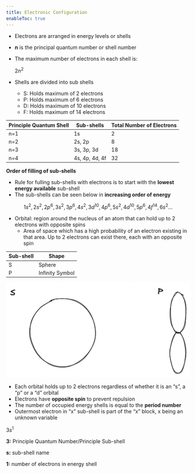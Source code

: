 ```yaml
---
title: Electronic Configuration
enableToc: true
---
```


-   Electrons are arranged in energy levels or shells
    
-   **n** is the principal quantum number or shell number
    
-   The maximum number of electrons in each shell is:
    
    $2n^2$
    
-   Shells are divided into sub shells
    
    -   S: Holds maximum of 2 electrons
    -   P: Holds maximum of 6 electrons
    -   D: Holds maximum of 10 electrons
    -   F: Holds maximum of 14 electrons

| **Principle Quantum Shell** | **Sub-shells** | Total Number of Electrons |
| --------------------------- | -------------- | ------------------------- |
| n=1                         | 1s             | 2                         |
| n=2                         | 2s, 2p         | 8                         |
| n=3                         | 3s, 3p, 3d     | 18                        |
| n=4                         | 4s, 4p, 4d, 4f | 32                          |

********************Order of filling of sub-shells********************

-   Rule for fulling sub-shells with electrons is to start with the **lowest energy available** sub-shell
-   The sub-shells can be seen below in ****************************************************increasing order of energy****************************************************

$$ 1s^2,2s^2,2p^6,3s^2,3p^6,4s^2,3d^{10},4p^6,5s^2,4d^{10},5p^6,4f^{14},6s^2... $$

-   Orbital: region around the nucleus of an atom that can hold up to 2 electrons with opposite spins
    -   Area of space which has a high probability of an electron existing in that area. Up to 2 electrons can exist there, each with an opposite spin

| Sub-shell | Shape           |
| --------- | --------------- |
| S         | Sphere          |
| P         | Infinity Symbol |

![](Images/Sub-shell%20shapes.png)

-   Each orbital holds up to 2 electrons regardless of whether it is an “s”, a “p” or a “d” orbital
-   Electrons have **************************opposite spin************************** to prevent repulsion
-   The number of occupied energy shells is equal to the **period number**
-   Outermost electron in “x” sub-shell is part of the “x” block, x being an unknown variable

$3s^1$

**3:** Principle Quantum Number/Principle Sub-shell

**s:** sub-shell name

**1:** number of electrons in energy shell